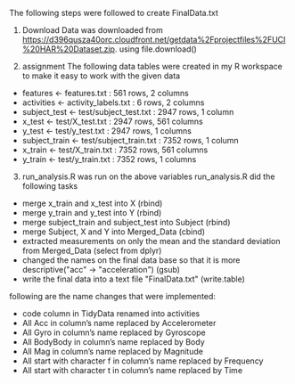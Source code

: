 The following steps were followed to create FinalData.txt

1. Download
Data was downloaded from https://d396qusza40orc.cloudfront.net/getdata%2Fprojectfiles%2FUCI%20HAR%20Dataset.zip.
using file.download()

2. assignment
The following data tables were created in my R workspace to make it easy to work with the given data
- features <- features.txt : 561 rows, 2 columns 
- activities <- activity_labels.txt : 6 rows, 2 columns 
- subject_test <- test/subject_test.txt : 2947 rows, 1 column 
- x_test <- test/X_test.txt : 2947 rows, 561 columns
- y_test <- test/y_test.txt : 2947 rows, 1 columns 
- subject_train <- test/subject_train.txt : 7352 rows, 1 column
- x_train <- test/X_train.txt : 7352 rows, 561 columns
- y_train <- test/y_train.txt : 7352 rows, 1 columns

3. run_analysis.R was run on the above variables
  run_analysis.R did the following tasks
  - merge x_train and x_test into X (rbind)
  - merge y_train and y_test into Y (rbind)
  - merge subject_train and subject_test into Subject (rbind)
  - merge Subject, X and Y into Merged_Data (cbind) 
  - extracted measurements on only the mean and the standard deviation from Merged_Data (select from dplyr)
  - changed the names on the final data base so that it is more descriptive("acc" -> "acceleration") (gsub)
  - write the final data into a text file "FinalData.txt" (write.table)


following are the name changes that were implemented:
- code column in TidyData renamed into activities
- All Acc in column’s name replaced by Accelerometer
- All Gyro in column’s name replaced by Gyroscope
- All BodyBody in column’s name replaced by Body
- All Mag in column’s name replaced by Magnitude
- All start with character f in column’s name replaced by Frequency
- All start with character t in column’s name replaced by Time
